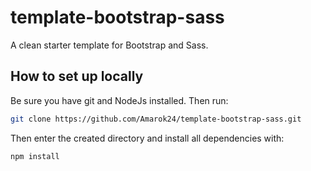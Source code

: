 # template-bootstrap-sass
A clean starter template for Bootstrap and Sass.

## How to set up locally
Be sure you have git and NodeJs installed. Then run:

```sh
git clone https://github.com/Amarok24/template-bootstrap-sass.git
```
Then enter the created directory and install all dependencies with:
```sh
npm install
```
